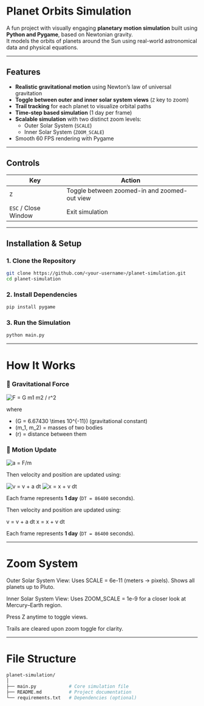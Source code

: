 # Planet Orbits Simulation 

A fun project with visually engaging **planetary motion simulation** built using **Python and Pygame**, based on Newtonian gravity.  
It models the orbits of planets around the Sun using real-world astronomical data and physical equations.

---

## Features

- **Realistic gravitational motion** using Newton’s law of universal gravitation  
- **Toggle between outer and inner solar system views** (`Z` key to zoom)  
- **Trail tracking** for each planet to visualize orbital paths  
- **Time-step based simulation** (1 day per frame)  
- **Scalable simulation** with two distinct zoom levels:
  - Outer Solar System (`SCALE`)
  - Inner Solar System (`ZOOM_SCALE`)
- Smooth 60 FPS rendering with Pygame

---

## Controls

| Key | Action |
|-----|---------|
| `Z` | Toggle between zoomed-in and zoomed-out view |
| `ESC` / Close Window | Exit simulation |

---

## Installation & Setup

### 1. Clone the Repository
```bash
git clone https://github.com/<your-username>/planet-simulation.git
cd planet-simulation
```

### 2. Install Dependencies
```bash
pip install pygame
```

### 3. Run the Simulation
```bash
python main.py
```

---

# How It Works

### 🔹 Gravitational Force

<img src="https://latex.codecogs.com/svg.latex?\color{white}F=G\frac{m_1m_2}{r^2}" alt="F = G m1 m2 / r^2" />

where  
- \(G = 6.67430 \times 10^{-11}\) (gravitational constant)  
- \(m_1, m_2\) = masses of two bodies  
- \(r\) = distance between them

### 🔹 Motion Update

<img src="https://latex.codecogs.com/svg.latex?\color{white}a=\frac{F}{m}" alt="a = F/m" />

Then velocity and position are updated using:

<img src="https://latex.codecogs.com/svg.latex?\color{white}v=v+a\cdot dt" alt="v = v + a dt" />

<img src="https://latex.codecogs.com/svg.latex?\color{white}x=x+v\cdot dt" alt="x = x + v dt" />

Each frame represents **1 day** (`DT = 86400` seconds).


Then velocity and position are updated using:

v = v + a dt
x = x + v dt

Each frame represents **1 day** (`DT = 86400` seconds).

---

# Zoom System

Outer Solar System View:
Uses SCALE = 6e-11 (meters → pixels). Shows all planets up to Pluto.

Inner Solar System View:
Uses ZOOM_SCALE = 1e-9 for a closer look at Mercury–Earth region.

Press Z anytime to toggle views.

Trails are cleared upon zoom toggle for clarity.

---

# File Structure
```bash
planet-simulation/
│
├── main.py            # Core simulation file
├── README.md          # Project documentation
└── requirements.txt   # Dependencies (optional)
```
